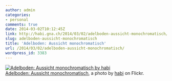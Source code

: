 ```yaml
---
author: admin
categories:
- personal
comments: true
date: 2014-03-02T10:12:45Z
link: http://habi.gna.ch/2014/03/02/adelboden-aussicht-monochromatisch/
slug: adelboden-aussicht-monochromatisch
title: 'Adelboden: Aussicht monochromatisch'
url: /2014/03/02/adelboden-aussicht-monochromatisch/
wordpress_id: 3383
---
```


[![Adelboden: Aussicht monochromatisch by habi](http://farm4.staticflickr.com/3782/12874841033_bc4a7806a2.jpg)](http://www.flickr.com/photos/habi/12874841033/)  
[Adelboden: Aussicht monochromatisch](http://www.flickr.com/photos/habi/12874841033/), a photo by [habi](http://www.flickr.com/photos/habi/) on Flickr.

